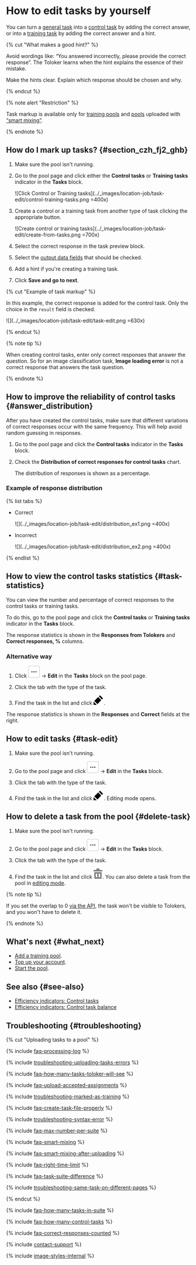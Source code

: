 # How to edit tasks by yourself

You can turn a [general task](../../glossary.md#general-task) into a [control task](../../glossary.md#control-task) by adding the correct answer, or into a [training task](../../glossary.md#training-task) by adding the correct answer and a hint.

{% cut "What makes a good hint?" %}

Avoid wordings like: “You answered incorrectly, please provide the correct response”. The Toloker learns when the hint explains the essence of their mistake.

Make the hints clear. Explain which response should be chosen and why.

{% endcut %}

{% note alert "Restriction" %}

Task markup is available only for [training pools](train.md) and [pools](../../glossary.md#pool) uploaded with [“smart mixing”](distribute-tasks-by-pages.md#smart-mixing).

{% endnote %}

## How do I mark up tasks? {#section_czh_fj2_ghb}

1. Make sure the pool isn't running.

1. Go to the pool page and click either the **Control tasks** or **Training tasks** indicator in the **Tasks** block.

    ![Click Control or Training tasks](../_images/location-job/task-edit/control-training-tasks.png =400x)

1. Create a control or a training task from another type of task clicking the appropriate button.

    ![Create control or training tasks](../_images/location-job/task-edit/create-from-tasks.png =700x)
    
1. Select the correct response in the task preview block.

1. Select the [output data fields](incoming.md) that should be checked. 

1. Add a hint if you're creating a training task.

1. Click **Save and go to next**.

{% cut "Example of task markup" %}

In this example, the correct response is added for the control task. Only the choice in the `result` field is checked.

![](../_images/location-job/task-edit/task-edit.png =630x)

{% endcut %}

{% note tip %}

When creating control tasks, enter only correct responses that answer the question. So for an image classification task, **Image loading error** is not a correct response that answers the task question.

{% endnote %}

## How to improve the reliability of control tasks {#answer_distribution}

After you have created the control tasks, make sure that different variations of correct responses occur with the same frequency. This will help avoid random guessing in responses.

1. Go to the pool page and click the **Control tasks** indicator in the **Tasks** block.

1. Check the **Distribution of correct responses for control tasks** chart.

    The distribution of responses is shown as a percentage.

### Example of response distribution

{% list tabs %}

- Correct

  ![](../_images/location-job/task-edit/distribution_ex1.png =400x)

- Incorrect

  ![](../_images/location-job/task-edit/distribution_ex2.png =400x)

{% endlist %}

## How to view the control tasks statistics {#task-statistics}

You can view the number and percentage of correct responses to the control tasks or training tasks.

To do this, go to the pool page and click the **Control tasks** or **Training tasks** indicator in the **Tasks** block.

The response statistics is shown in the **Responses from Tolokers** and **Correct responses, %** columns.

### Alternative way

1. Click ![](../_images/other/three-points-button.svg) → **Edit** in the **Tasks** block on the pool page.

1. Click the tab with the type of the task.

1. Find the task in the list and click ![](../_images/edit.svg).

The response statistics is shown in the **Responses** and **Correct** fields  at the right.

## How to edit tasks {#task-edit}

1. Make sure the pool isn't running.

1. Go to the pool page and click ![](../_images/other/three-points-button.svg) → **Edit** in the **Tasks** block.

1. Click the tab with the type of the task.

1. Find the task in the list and click ![](../_images/edit.svg). Editing mode opens.

## How to delete a task from the pool {#delete-task}

1. Make sure the pool isn't running.

1. Go to the pool page and click ![](../_images/other/three-points-button.svg) → **Edit** in the **Tasks** block.

1. Click the tab with the type of the task.

1. Find the task in the list and click ![](../_images/location-job/task-edit/task-action-delete.svg). You can also delete a task from the pool in [editing mode](#task-edit).

{% note tip %}

If you set the overlap to 0 [via the API](../../api/concepts/set-min-task-overlap.md), the task won't be visible to Tolokers, and you won't have to delete it.

{% endnote %}

## What's next {#what_next}

- [Add a training pool](train.md).
- [Top up your account](refill.md).
- [Start the pool](pool-run-and-stop.md).

## See also {#see-also}

- [Efficiency indicators: Control tasks](./efficiency-metrics/control-tasks-share.md)
- [Efficiency indicators: Control task balance](./efficiency-metrics/control-tasks-balance.md)

## Troubleshooting {#troubleshooting}

{% cut "Uploading tasks to a pool" %}

{% include [faq-processing-log](../_includes/faq/adding-tasks-to-the-pool/processing-log.md) %}

{% include [troubleshooting-uploading-tasks-errors](../_includes/troubleshooting/adding-tasks-to-the-pool/uploading-tasks-errors.md) %}

{% include [faq-how-many-tasks-toloker-will-see](../_includes/faq/adding-tasks-to-the-pool/how-many-tasks-toloker-will-see.md) %}

{% include [faq-upload-accepted-assignments](../_includes/faq/adding-tasks-to-the-pool/upload-accepted-assignments.md) %}

{% include [troubleshooting-marked-as-training](../_includes/troubleshooting/adding-tasks-to-the-pool/marked-as-training.md) %}

{% include [faq-create-task-file-properly](../_includes/faq/adding-tasks-to-the-pool/create-task-file-properly.md) %}

{% include [troubleshooting-syntax-error](../_includes/troubleshooting/adding-tasks-to-the-pool/syntax-error.md) %}

{% include [faq-max-number-per-suite](../_includes/faq/adding-tasks-to-the-pool/max-number-per-suite.md) %}

{% include [faq-smart-mixing](../_includes/faq/adding-tasks-to-the-pool/smart-mixing.md) %}

{% include [faq-smart-mixing-after-uploading](../_includes/faq/adding-tasks-to-the-pool/smart-mixing-after-uploading.md) %}

{% include [faq-right-time-limit](../_includes/faq/adding-tasks-to-the-pool/right-time-limit.md) %}

{% include [faq-task-suite-difference](../_includes/faq/adding-tasks-to-the-pool/task-suite-difference.md) %}

{% include [troubleshooting-same-task-on-different-pages](../_includes/troubleshooting/adding-tasks-to-the-pool/same-task-on-different-pages.md) %}

{% endcut %}

{% include [faq-how-many-tasks-in-suite](../_includes/faq/adding-tasks-to-the-pool/how-many-tasks-in-suite.md) %}

{% include [faq-how-many-control-tasks](../_includes/faq/pool-setup/how-many-control-tasks.md) %}

{% include [faq-correct-responses-counted](../_includes/faq/pool-setup/correct-responses-counted.md) %}

{% include [contact-support](../_includes/contact-support.md) %}

{% include [image-styles-internal](../../../_includes/image-styles-internal.md) %}
